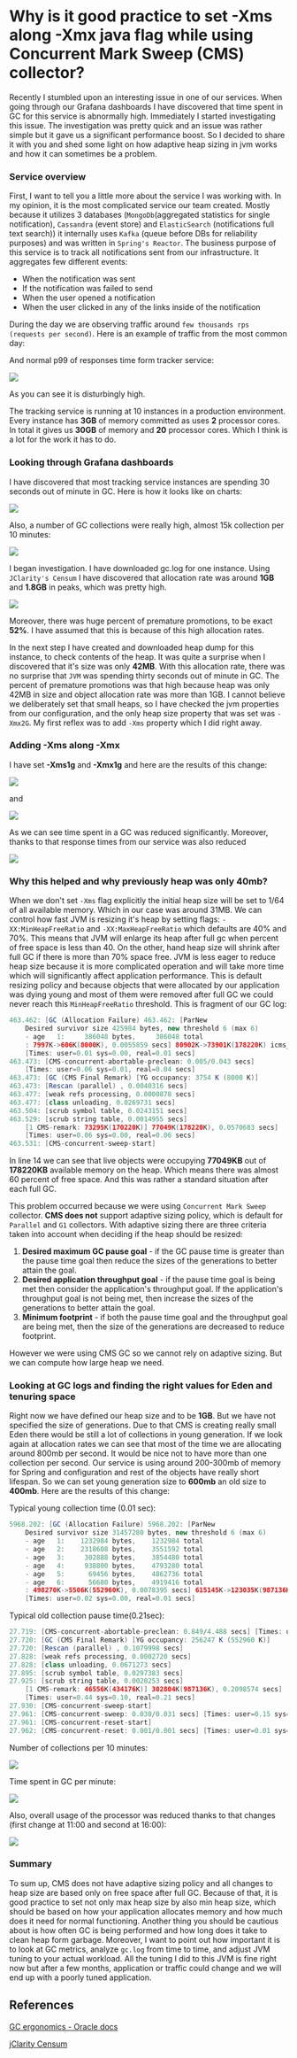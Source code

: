 # Why is it good practice to set -Xms along -Xmx java flag while using Concurrent Mark Sweep (CMS) collector?


Recently I stumbled upon an interesting issue in one of our services. When going through our Grafana dashboards I have discovered that
time spent in GC for this service is abnormally high. Immediately I started investigating this issue. The investigation was pretty quick 
and an issue was rather simple but it gave us a significant performance boost. So I decided to share it with you and shed some
light on how adaptive heap sizing in jvm works and how it can sometimes be a problem.

### Service overview
First, I want to tell you a little more about the service I was working with. In my opinion, it is the most complicated service
our team created. Mostly because it utilizes 3 databases (`MongoDb`(aggregated statistics for single notification), 
`Cassandra` (event store) and `ElasticSearch` (notifications full text search)) it internally uses `Kafka` 
(queue before DBs for reliability purposes) and was written in `Spring's Reactor`. 
The business purpose of this service is to track all notifications sent from our infrastructure. It aggregates few different events: 
* When the notification was sent
* If the notification was failed to send
* When the user opened a notification
* When the user clicked in any of the links inside of the notification

During the day we are observing traffic around `few thousands rps (requests per second)`. Here is an example of traffic from the most common day:

And normal p99 of responses time form tracker service:

![](/images/2020/05/typowy_p99.png)

As you can see it is disturbingly high.

The tracking service is running at 10 instances in a production environment. Every instance has **3GB** of memory committed as uses **2** processor cores.
In total it gives us **30GB** of memory and **20** processor cores. Which I think is a lot for the work it has to do.

### Looking through Grafana dashboards

I have discovered that most tracking service instances are spending 30 seconds out of minute in GC. Here is how it looks like on charts:

![](/images/2020/05/typowy_czas_w_gc.png)

Also, a number of GC collections were really high, almost 15k collection per 10 minutes:

![](/images/2020/05/typowa_ilosc_kolekcji.png)

I began investigation. I have downloaded gc.log for one instance. Using `JClarity's Censum` I have discovered that allocation rate was
around **1GB** and **1.8GB** in peaks, which was pretty high.

![](/images/2020/05/allocation_rates.png)

Moreover, there was huge percent of premature promotions, to be exact **52%**. I have assumed that this is because of this high allocation rates.

In the next step I have created and downloaded heap dump for this instance, to check contents of the heap. It was quite a surprise when I discovered
that it's size was only **42MB**. With this allocation rate, there was no surprise that `JVM` was spending thirty seconds out of 
minute in GC. The percent of premature promotions was that high because heap was only 42MB in size and object allocation rate was more than 1GB.
I cannot believe we deliberately set that small heaps, so I have checked the jvm properties from our configuration, and the only
heap size property that was set was `-Xmx2G`. My first reflex was to add `-Xms` property which I did right away.

### Adding -Xms along -Xmx

I have set **-Xms1g** and **-Xmx1g** and here are the results of this change:

![](/images/2020/05/xmx_czas_w_gc.png)

and 

![](/images/2020/05/xmx_kolekcje.png)

As we can see time spent in a GC was reduced significantly. Moreover, thanks to that response times from our service was also reduced

![](/images/2020/05/xmx_p99_event.png)

### Why this helped and why previously heap was only 40mb? 

When we don't set `-Xms` flag explicitly the initial heap size will be set to 1/64 of all available memory. 
Which in our case was around 31MB. We can control how fast JVM is resizing it's heap by setting flags: `-XX:MinHeapFreeRatio` 
and `-XX:MaxHeapFreeRatio` which defaults are 40% and 70%. This means that JVM will enlarge its heap after full gc when 
percent of free space is less than 40. On the other, hand heap size will shrink after full GC if there is more than 70% space free.
JVM is less eager to reduce heap size because it is more complicated operation and will take more time which will significantly 
affect application performance. This is default resizing policy and because objects that were allocated by our application was
dying young and most of them were removed after full GC we could never reach this `MinHeapFreeRatio` threshold. This is fragment
of our GC log:

```java
463.462: [GC (Allocation Failure) 463.462: [ParNew
    Desired survivor size 425984 bytes, new threshold 6 (max 6)
    - age   1:     386048 bytes,     386048 total
    : 7997K->606K(8000K), 0.0055859 secs] 80902K->73901K(178220K) icms_dc=13 , 0.0056746 secs] 
    [Times: user=0.01 sys=0.00, real=0.01 secs] 
463.473: [CMS-concurrent-abortable-preclean: 0.005/0.043 secs] 
    [Times: user=0.06 sys=0.01, real=0.04 secs] 
463.473: [GC (CMS Final Remark) [YG occupancy: 3754 K (8000 K)]
463.473: [Rescan (parallel) , 0.0040316 secs]
463.477: [weak refs processing, 0.0000878 secs]
463.477: [class unloading, 0.0269731 secs]
463.504: [scrub symbol table, 0.0243151 secs]
463.529: [scrub string table, 0.0014955 secs]
    [1 CMS-remark: 73295K(170220K)] 77049K(178220K), 0.0570683 secs] 
    [Times: user=0.06 sys=0.00, real=0.06 secs] 
463.531: [CMS-concurrent-sweep-start]
```

In line 14 we can see that live objects were occupying **77049KB** out of **178220KB** available memory on the heap. Which means there
was almost 60 percent of free space. And this was rather a standard situation after each full GC.

This problem occurred because we were using `Concurrent Mark Sweep` collector. **CMS does not** support adaptive sizing policy,
which is default for `Parallel` and `G1` collectors. With adaptive sizing there are three criteria taken into account when
deciding if the heap should be resized:

1. **Desired maximum GC pause goal** - if the GC pause time is greater than the pause time goal then reduce the sizes of the 
    generations to better attain the goal.
2. **Desired application throughput goal** - if the pause time goal is being met then consider the application's throughput goal. 
   If the application's throughput goal is not being met, then increase the sizes of the generations to better attain the goal.
3. **Minimum footprint** - if both the pause time goal and the throughput goal are being met, then the size of the 
   generations are decreased to reduce footprint.

However we were using CMS GC so we cannot rely on adaptive sizing. But we can compute how large heap we need.
 
### Looking at GC logs and finding the right values for Eden and tenuring space

Right now we have defined our heap size and to be **1GB**. But we have not specified the size of generations. Due to that CMS is
creating really small Eden there would be still a lot of collections in young generation. If we look again 
at allocation rates we can see that most of the time we are allocating around 800mb per second. It would be nice not to have
more than one collection per second. Our service is using around 200-300mb of memory for Spring and configuration and rest 
of the objects have really short lifespan. So we can set young generation size to **600mb** an old size to **400mb**. Here 
are the results of this change:

Typical young collection time (0.01 sec):
```java
5968.202: [GC (Allocation Failure) 5968.202: [ParNew
    Desired survivor size 31457280 bytes, new threshold 6 (max 6)
    - age   1:    1232984 bytes,    1232984 total
    - age   2:    2318608 bytes,    3551592 total
    - age   3:     302888 bytes,    3854480 total
    - age   4:     938800 bytes,    4793280 total
    - age   5:      69456 bytes,    4862736 total
    - age   6:      56680 bytes,    4919416 total
    : 498270K->5506K(552960K), 0.0078395 secs] 615145K->123035K(987136K) icms_dc=0 , 0.0079445 secs] 
    [Times: user=0.02 sys=0.00, real=0.01 secs] 
```

Typical old collection pause time(0.21sec): 

```java
27.719: [CMS-concurrent-abortable-preclean: 0.849/4.488 secs] [Times: user=11.33 sys=0.83, real=4.49 secs] 
27.720: [GC (CMS Final Remark) [YG occupancy: 256247 K (552960 K)]
27.720: [Rescan (parallel) , 0.1079998 secs]
27.828: [weak refs processing, 0.0002720 secs]
27.828: [class unloading, 0.0671273 secs]
27.895: [scrub symbol table, 0.0297383 secs]
27.925: [scrub string table, 0.0020253 secs]
    [1 CMS-remark: 46556K(434176K)] 302804K(987136K), 0.2098574 secs] 
    [Times: user=0.44 sys=0.10, real=0.21 secs] 
27.930: [CMS-concurrent-sweep-start]
27.961: [CMS-concurrent-sweep: 0.030/0.031 secs] [Times: user=0.15 sys=0.02, real=0.03 secs] 
27.961: [CMS-concurrent-reset-start]
27.962: [CMS-concurrent-reset: 0.001/0.001 secs] [Times: user=0.01 sys=0.00, real=0.00 secs] 
```

Number of collections per 10 minutes:

![](/images/2020/05/newSize_kolekcje.png)

Time spent in GC per minute:

![](/images/2020/05/newSize_czas_gc.png)

Also, overall usage of the processor was reduced thanks to that changes (first change at 11:00 and second at 16:00):

![](/images/2020/05/wszystkie_zmiany_cpu.png)

### Summary

To sum up, CMS does not have adaptive sizing policy and all changes to heap size are based only on free space after full GC.
Because of that, it is good practice to set not only max heap size by also min heap size, which should be based on how your application
allocates memory and how much does it need for normal functioning. Another thing you should be cautious about is how often 
GC is being performed and how long does it take to clean heap form garbage. Moreover, I want to point out how important it is
to look at GC metrics, analyze `gc.log` from time to time, and adjust JVM tuning to your actual workload. All the tuning I did
to this JVM is fine right now but after a few months, application or traffic could change and we will end up with a poorly tuned 
application. 

## References
[GC ergonomics - Oracle docs](https://docs.oracle.com/javase/7/docs/technotes/guides/vm/gc-ergonomics.html)

[jClarity Censum](https://www.jclarity.com/topics/products/censum/)
